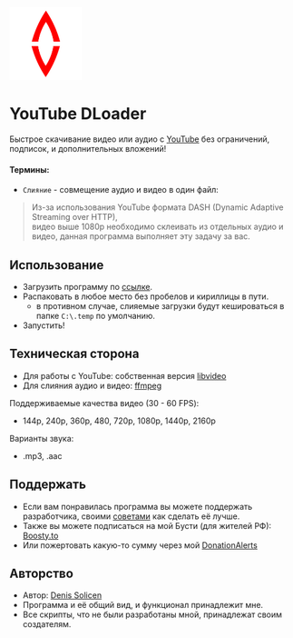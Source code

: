 <div align="left">

<img src="https://github.com/DenisSolicen/YouTubeDLoader/blob/main/img/SolicenYouTubeDownloader.png?raw=true" width="128">

# YouTube DLoader
Быстрое скачивание видео или аудио с [YouTube](https://www.youtube.com/) без ограничений, подписок, и дополнительных вложений!
</div>

#### Термины:
* `Слияние` - совмещение аудио и видео в один файл:
> Из-за использования YouTube формата DASH (Dynamic Adaptive Streaming over HTTP),<br>видео выше 1080p необходимо склеивать из отдельных аудио и видео, данная программа выполняет эту задачу за вас.

## Использование
* Загрузить программу по [ссылке](https://github.com/DenisSolicen/YouTubeDLoader/releases).
* Распаковать в любое место без пробелов и кириллицы в пути.
  * в противном случае, слияемые загрузки будут кешироваться в папке `C:\.temp` по умолчанию.
* Запустить!

## Техническая сторона
* Для работы с YouTube: собственная версия [libvideo](https://github.com/omansak/libvideo?ysclid=l8pqrzqegz956373042)
* Для слияния аудио и видео: [ffmpeg](https://ffmpeg.org/)

Поддерживаемые качества видео (30 - 60 FPS):
* 144p, 240p, 360p, 480, 720p, 1080p, 1440p, 2160p

Варианты звука:
* .mp3, .aac

## Поддержать
* Если вам понравилась программа вы можете поддержать разработчика, своими [советами](https://github.com/DenisSolicen/YouTubeDLoader/issues) как сделать её лучше.
* Также вы можете подписаться на мой Бусти (для жителей РФ): [Boosty.to](https://boosty.to/denissolicen)
* Или пожертовать какую-то сумму через мой [DonationAlerts](https://boosty.to/denissolicen)

## Авторство
* Автор: [Denis Solicen](https://github.com/DenisSolicen)
* Программа и её общий вид, и функционал принадлежит мне.
* Все скрипты, что не были разработаны мной, принадлежат своим создателям.

